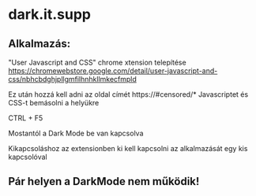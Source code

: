 # dark.it.supp

## Alkalmazás:

"User Javascript and CSS" chrome xtension telepítése
https://chromewebstore.google.com/detail/user-javascript-and-css/nbhcbdghjpllgmfilhnhkllmkecfmpld

Ez után hozzá kell adni az oldal címét https://#censored/*
Javascriptet és CSS-t bemásolni a helyükre

CTRL + F5

Mostantól a Dark Mode be van kapcsolva

Kikapcsoláshoz az extensionben ki kell kapcsolni az alkalmazását egy kis kapcsolóval

## Pár helyen a DarkMode nem működik!
